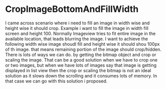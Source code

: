 CropImageBottomAndFillWidth
===========================
I came across scenario where i need to fill an image in width wise and height wise it should crop.
Example i want to fill the image in width fill screen and height 100. Normally Imageview tries to fit entire image in the 
available location, that leads blurring the image. I want to achieve the following width wise image shoudl fill and 
height wise it should shou 100px of th image. that means remaining portion of the image should crop/hidden.
There is lots of ways we can do. by getting the bitmap object and crop or scaling the image. 
That can be a good solution when we have to crop one or two images, but when we have lots of 
images say that image is getting displayed in list view then the crop or scaling the bitmap is not an ideal solution 
as it slows down the scrolling and it consumes lots of memory. In that case we can go with this solution i proposed.

